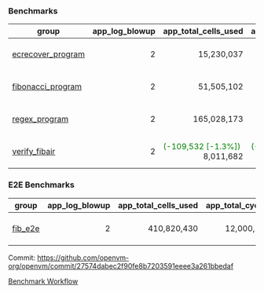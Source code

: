 ### Benchmarks
| group | app_log_blowup | app_total_cells_used | app_total_cycles | app_total_proof_time_ms | leaf_log_blowup | leaf_total_cells_used | leaf_total_cycles | leaf_total_proof_time_ms | max_segment_length | instance | alloc |
|---|---|---|---|---|---|---|---|---|---|---|---|
| [ ecrecover_program ](https://github.com/openvm-org/openvm/blob/benchmark-results/benchmarks-pr/1152/individual/ecrecover-27574dabec2f90fe8b7203591eeee3a261bbedaf.md) | <div style='text-align: right'> 2 </div>  | <div style='text-align: right'> 15,230,037 </div>  | <div style='text-align: right'> 290,016 </div>  | <span style='color: red'>(+7.0 [+0.3%])</span><div style='text-align: right'> 2,391.0 </div>  | <div style='text-align: right'> 2 </div>  | <span style='color: green'>(-78,747 [-0.0%])</span><div style='text-align: right'> 445,651,278 </div>  | <span style='color: red'>(+1,711 [+0.0%])</span><div style='text-align: right'> 9,780,100 </div>  | <span style='color: green'>(-112.0 [-0.3%])</span><div style='text-align: right'> 34,901.0 </div>  | 1048476 | 64cpu-linux-arm64 | mimalloc |
| [ fibonacci_program ](https://github.com/openvm-org/openvm/blob/benchmark-results/benchmarks-pr/1152/individual/fibonacci-27574dabec2f90fe8b7203591eeee3a261bbedaf.md) | <div style='text-align: right'> 2 </div>  | <div style='text-align: right'> 51,505,102 </div>  | <div style='text-align: right'> 1,500,137 </div>  | <span style='color: green'>(-3.0 [-0.1%])</span><div style='text-align: right'> 5,449.0 </div>  | <div style='text-align: right'> 2 </div>  | <span style='color: green'>(-105,105 [-0.1%])</span><div style='text-align: right'> 128,861,566 </div>  | <span style='color: green'>(-685 [-0.0%])</span><div style='text-align: right'> 3,172,689 </div>  | <span style='color: green'>(-17.0 [-0.1%])</span><div style='text-align: right'> 13,841.0 </div>  | 1048476 | 64cpu-linux-arm64 | mimalloc |
| [ regex_program ](https://github.com/openvm-org/openvm/blob/benchmark-results/benchmarks-pr/1152/individual/regex-27574dabec2f90fe8b7203591eeee3a261bbedaf.md) | <div style='text-align: right'> 2 </div>  | <div style='text-align: right'> 165,028,173 </div>  | <div style='text-align: right'> 4,190,904 </div>  | <span style='color: red'>(+40.0 [+0.3%])</span><div style='text-align: right'> 15,876.0 </div>  | <div style='text-align: right'> 2 </div>  | <span style='color: green'>(-72,037 [-0.0%])</span><div style='text-align: right'> 291,323,025 </div>  | <span style='color: red'>(+2,445 [+0.0%])</span><div style='text-align: right'> 6,526,186 </div>  | <span style='color: red'>(+339.0 [+1.3%])</span><div style='text-align: right'> 26,780.0 </div>  | 1048476 | 64cpu-linux-arm64 | mimalloc |
| [ verify_fibair ](https://github.com/openvm-org/openvm/blob/benchmark-results/benchmarks-pr/1152/individual/verify_fibair-27574dabec2f90fe8b7203591eeee3a261bbedaf.md) | <div style='text-align: right'> 2 </div>  | <span style='color: green'>(-109,532 [-1.3%])</span><div style='text-align: right'> 8,011,682 </div>  | <span style='color: green'>(-667 [-0.3%])</span><div style='text-align: right'> 194,687 </div>  | <span style='color: green'>(-29.0 [-2.0%])</span><div style='text-align: right'> 1,431.0 </div>  | <div style='text-align: right'> - </div>  | <div style='text-align: right'> - </div>  | <div style='text-align: right'> - </div>  | <div style='text-align: right'> - </div>  | 1048476 | 64cpu-linux-arm64 | mimalloc |

### E2E Benchmarks
| group | app_log_blowup | app_total_cells_used | app_total_cycles | app_total_proof_time_ms | leaf_log_blowup | leaf_total_cells_used | leaf_total_cycles | leaf_total_proof_time_ms | root_log_blowup | root_total_cells_used | root_total_cycles | root_total_proof_time_ms | internal_log_blowup | internal_total_cells_used | internal_total_cycles | internal_total_proof_time_ms | max_segment_length | instance | alloc |
|---|---|---|---|---|---|---|---|---|---|---|---|---|---|---|---|---|---|---|---|
| [ fib_e2e ](https://github.com/openvm-org/openvm/blob/benchmark-results/benchmarks-pr/1152/individual/fib_e2e-27574dabec2f90fe8b7203591eeee3a261bbedaf.md) | <div style='text-align: right'> 2 </div>  | <div style='text-align: right'> 410,820,430 </div>  | <div style='text-align: right'> 12,000,137 </div>  | <div style='text-align: right'> 35,797.0 </div>  | <div style='text-align: right'> 2 </div>  | <div style='text-align: right'> 131,613,463 </div>  | <div style='text-align: right'> 3,363,053 </div>  | <div style='text-align: right'> 74,873.0 </div>  | <div style='text-align: right'> 2 </div>  | <div style='text-align: right'> 770,555,721 </div>  | <div style='text-align: right'> 19,058,336 </div>  | <div style='text-align: right'> 81,913.0 </div>  | <div style='text-align: right'> 2 </div>  | <div style='text-align: right'> 1,665,477,802 </div>  | <div style='text-align: right'> 42,757,172 </div>  | <div style='text-align: right'> 178,597.0 </div>  | 1048476 | 64cpu-linux-arm64 | mimalloc |


Commit: https://github.com/openvm-org/openvm/commit/27574dabec2f90fe8b7203591eeee3a261bbedaf

[Benchmark Workflow](https://github.com/openvm-org/openvm/actions/runs/12573632672)
